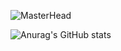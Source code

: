 ![MasterHead](https://github.com/user-attachments/assets/33205941-1004-4438-a933-0db084b36a47)

![Anurag's GitHub stats](https://github-readme-stats.vercel.app/api?username=aniruduh&theme=holi_icons=true)
